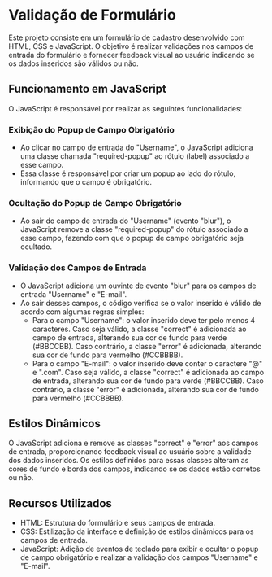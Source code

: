 # Validação de Formulário

Este projeto consiste em um formulário de cadastro desenvolvido com HTML, CSS e JavaScript. 
O objetivo é realizar validações nos campos de entrada do formulário e fornecer feedback visual ao usuário indicando se os dados inseridos são válidos ou não.

## Funcionamento em JavaScript

O JavaScript é responsável por realizar as seguintes funcionalidades:

### Exibição do Popup de Campo Obrigatório

- Ao clicar no campo de entrada do "Username", o JavaScript adiciona uma classe chamada "required-popup" ao rótulo (label) associado a esse campo.
- Essa classe é responsável por criar um popup ao lado do rótulo, informando que o campo é obrigatório.

### Ocultação do Popup de Campo Obrigatório

- Ao sair do campo de entrada do "Username" (evento "blur"), o JavaScript remove a classe "required-popup" do rótulo associado a esse campo, fazendo com que o popup de campo obrigatório seja ocultado.

### Validação dos Campos de Entrada

- O JavaScript adiciona um ouvinte de evento "blur" para os campos de entrada "Username" e "E-mail".
- Ao sair desses campos, o código verifica se o valor inserido é válido de acordo com algumas regras simples:
    - Para o campo "Username": o valor inserido deve ter pelo menos 4 caracteres. Caso seja válido, a classe "correct" é adicionada ao campo de entrada, alterando sua cor de fundo para verde (#BBCCBB). Caso contrário, a classe "error" é adicionada, alterando sua cor de fundo para vermelho (#CCBBBB).
    - Para o campo "E-mail": o valor inserido deve conter o caractere "@" e ".com". Caso seja válido, a classe "correct" é adicionada ao campo de entrada, alterando sua cor de fundo para verde (#BBCCBB). Caso contrário, a classe "error" é adicionada, alterando sua cor de fundo para vermelho (#CCBBBB).

## Estilos Dinâmicos

O JavaScript adiciona e remove as classes "correct" e "error" aos campos de entrada, proporcionando feedback visual ao usuário sobre a validade dos dados inseridos. Os estilos definidos para essas classes alteram as cores de fundo e borda dos campos, indicando se os dados estão corretos ou não.

## Recursos Utilizados

- HTML: Estrutura do formulário e seus campos de entrada.
- CSS: Estilização da interface e definição de estilos dinâmicos para os campos de entrada.
- JavaScript: Adição de eventos de teclado para exibir e ocultar o popup de campo obrigatório e realizar a validação dos campos "Username" e "E-mail".
